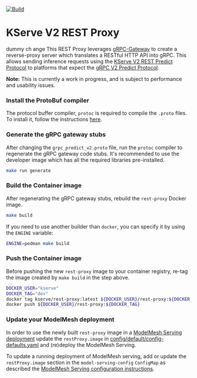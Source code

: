 [![Build](https://github.com/kserve/rest-proxy/actions/workflows/build.yml/badge.svg?branch=main)](https://github.com/kserve/rest-proxy/actions/workflows/build.yml)

# KServe V2 REST Proxy
dummy ch ange
This REST Proxy leverages [gRPC-Gateway](https://github.com/grpc-ecosystem/grpc-gateway)
to create a reverse-proxy server which translates a RESTful HTTP API into gRPC.
This allows sending inference requests using the [KServe V2 REST Predict Protocol](https://github.com/kserve/kserve/blob/master/docs/predict-api/v2/required_api.md#httprest)
to platforms that expect the [gRPC V2 Predict Protocol](https://github.com/kserve/kserve/blob/master/docs/predict-api/v2/required_api.md#grpc).

**Note:** This is currently a work in progress, and is subject to performance and usability issues.

### Install the ProtoBuf compiler

The protocol buffer compiler, `protoc` is required to compile the `.proto` files.
To install it, follow the instructions [here](https://grpc.io/docs/protoc-installation/).

### Generate the gRPC gateway stubs

After changing the `grpc_predict_v2.proto` file, run the `protoc` compiler to regenerate
the gRPC gateway code stubs. It's recommended to use the developer image which has
all the required libraries pre-installed.

```bash
make run generate
```

### Build the Container image

After regenerating the gRPC gateway stubs, rebuild the `rest-proxy` Docker image.

```bash
make build
```

If you need to use another builder than `docker`, you can specify it by using the `ENGINE` variable:

```bash
ENGINE=podman make build
```

### Push the Container image

Before pushing the new `rest-proxy` image to your container registry, re-tag the
image created by `make build` in the step above.

```bash
DOCKER_USER="kserve"
DOCKER_TAG="dev"
docker tag kserve/rest-proxy:latest ${DOCKER_USER}/rest-proxy:${DOCKER_TAG}
docker push ${DOCKER_USER}/rest-proxy:${DOCKER_TAG}
```

### Update your ModelMesh deployment

In order to use the newly built `rest-proxy` image in a [ModelMesh Serving deployment](https://github.com/kserve/modelmesh-serving#modelmesh-serving) update the `restProxy.image` in [config/default/config-defaults.yaml](https://github.com/kserve/modelmesh-serving/blob/v0.11.0/config/default/config-defaults.yaml#L31-L32) and (re)deploy the ModelMesh Serving.

To update a running deployment of ModelMesh serving, add or update the `restProxy.image` section in the `model-serving-config` `ConfigMap` as described the [ModelMesh Serving configuration instructions](https://github.com/kserve/modelmesh-serving/tree/main/docs/configuration).
